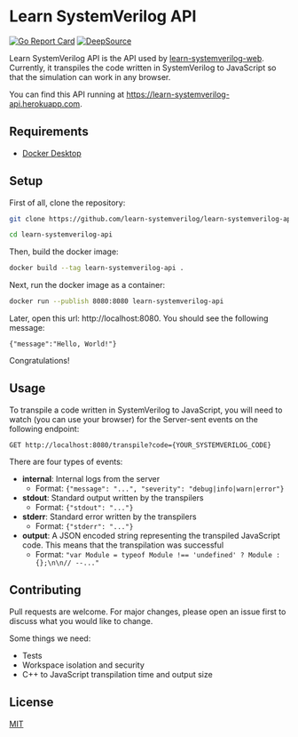 # Learn SystemVerilog API
[![Go Report Card](https://goreportcard.com/badge/github.com/learn-systemverilog/learn-systemverilog-api)](https://goreportcard.com/report/github.com/learn-systemverilog/learn-systemverilog-api)
[![DeepSource](https://deepsource.io/gh/learn-systemverilog/learn-systemverilog-api.svg/?label=active+issues&token=mjKw9zrb9k0KlMHUmAHtlFIe)](https://deepsource.io/gh/learn-systemverilog/learn-systemverilog-api/?ref=repository-badge)

Learn SystemVerilog API is the API used by [learn-systemverilog-web](https://github.com/learn-systemverilog/learn-systemverilog-web). Currently, it transpiles the code written in SystemVerilog to JavaScript so that the simulation can work in any browser.

You can find this API running at https://learn-systemverilog-api.herokuapp.com.

## Requirements
- [Docker Desktop](https://www.docker.com/products/docker-desktop)

## Setup
First of all, clone the repository:
```bash
git clone https://github.com/learn-systemverilog/learn-systemverilog-api.git

cd learn-systemverilog-api
```

Then, build the docker image:
```bash
docker build --tag learn-systemverilog-api .
```

Next, run the docker image as a container:
```bash
docker run --publish 8080:8080 learn-systemverilog-api
```

Later, open this url: http://localhost:8080. You should see the following message:
```
{"message":"Hello, World!"}
```
Congratulations!

## Usage
To transpile a code written in SystemVerilog to JavaScript, you will need to watch (you can use your browser) for the Server-sent events on the following endpoint:
```
GET http://localhost:8080/transpile?code={YOUR_SYSTEMVERILOG_CODE}
```

There are four types of events:
- **internal**: Internal logs from the server
  - Format: `{"message": "...", "severity": "debug|info|warn|error"}`
- **stdout**: Standard output written by the transpilers
  - Format: `{"stdout": "..."}`
- **stderr**: Standard error written by the transpilers
  - Format: `{"stderr": "..."}`
- **output**: A JSON encoded string representing the transpiled JavaScript code. This means that the transpilation was successful
  - Format: `"var Module = typeof Module !== 'undefined' ? Module : {};\n\n// --..."`

## Contributing
Pull requests are welcome. For major changes, please open an issue first to discuss what you would like to change.

Some things we need:
- Tests
- Workspace isolation and security
- C++ to JavaScript transpilation time and output size

## License
[MIT](https://github.com/learn-systemverilog/learn-systemverilog-api/blob/main/LICENSE)

